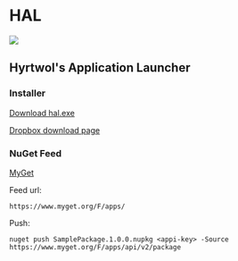 # HAL

[![][hal-small]][hal-download]

## Hyrtwol's Application Launcher

### Installer

[Download hal.exe][hal-download]

[Dropbox download page][hal-dropbox]

### NuGet Feed

[MyGet](https://www.myget.org/feed/Details/apps)

Feed url:

	https://www.myget.org/F/apps/

Push:

	nuget push SamplePackage.1.0.0.nupkg <appi-key> -Source https://www.myget.org/F/apps/api/v2/package

[hal-small]: http://icons.iconarchive.com/icons/zyotism/2001-space-odyssey/128/HAL-9000-icon.png
[hal-big]: http://upload.wikimedia.org/wikipedia/commons/f/f6/HAL9000.svg
[hal-dropbox]: https://www.dropbox.com/s/0ry4t7qyb50ju1g/hal.exe?dl=0
[hal-download]: https://www.dropbox.com/s/0ry4t7qyb50ju1g/hal.exe?dl=1
[download-button]: http://files.softicons.com/download/toolbar-icons/iconza-red-icons-by-turbomilk/png/24/download.png
